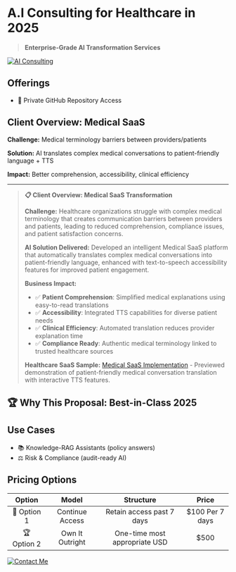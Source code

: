 # A.I Consulting for Healthcare in 2025
> **Enterprise-Grade AI Transformation Services**

[![AI Consulting](https://img.shields.io/badge/AI-Consulting-00D4AA?style=for-the-badge&logo=openai&logoColor=white)](https://github.com/vonnerco/A.I-Consulting)


## Offerings
- 🔐 Private GitHub Repository Access

## Client Overview: Medical SaaS

**Challenge:** Medical terminology barriers between providers/patients

**Solution:** AI translates complex medical conversations to patient-friendly language + TTS

**Impact:** Better comprehension, accessibility, clinical efficiency

---

> **📋 Client Overview: Medical SaaS Transformation**
>
> **Challenge:** Healthcare organizations struggle with complex medical terminology that creates communication barriers between providers and patients, leading to reduced comprehension, compliance issues, and patient satisfaction concerns.
>
> **AI Solution Delivered:** Developed an intelligent Medical SaaS platform that automatically translates complex medical conversations into patient-friendly language, enhanced with text-to-speech accessibility features for improved patient engagement.
>
> **Business Impact:**
> - ✅ **Patient Comprehension**: Simplified medical explanations using easy-to-read translations
> - ✅ **Accessibility**: Integrated TTS capabilities for diverse patient needs
> - ✅ **Clinical Efficiency**: Automated translation reduces provider explanation time
> - ✅ **Compliance Ready**: Authentic medical terminology linked to trusted healthcare sources
>
> **Healthcare SaaS Sample:** [Medical SaaS Implementation](./A.I%20Consulting%20-%20Medical%20SaaS.md) - Previewed demonstration of patient-friendly medical conversation translation with interactive TTS features.

## 🏆 Why This Proposal: Best-in-Class 2025 

## Use Cases
- 📚 Knowledge-RAG Assistants (policy answers)
- ⚖️ Risk & Compliance (audit-ready AI)


## Pricing Options
| Option | Model | Structure | Price |
|:---:|:---:|:---:|:---:|
| 🔄 Option 1 | Continue Access | Retain access past 7 days | $100 Per 7 days |
| 🏆 Option 2 | Own It Outright | One-time most appropriate USD | $500 |


[![Contact Me](https://img.shields.io/badge/Contact-Me-00D4AA?style=for-the-badge&logo=mail&logoColor=white)](mailto:corderio.vonner@outlook.com)

